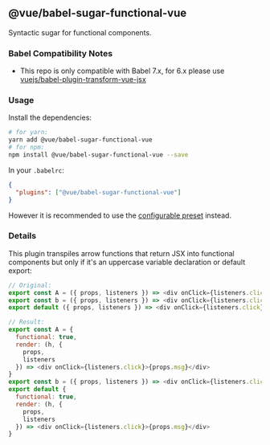 ## @vue/babel-sugar-functional-vue

Syntactic sugar for functional components.

### Babel Compatibility Notes

- This repo is only compatible with Babel 7.x, for 6.x please use [vuejs/babel-plugin-transform-vue-jsx](https://github.com/vuejs/babel-plugin-transform-vue-jsx)

### Usage

Install the dependencies:

```sh
# for yarn:
yarn add @vue/babel-sugar-functional-vue
# for npm:
npm install @vue/babel-sugar-functional-vue --save
```

In your `.babelrc`:

```json
{
  "plugins": ["@vue/babel-sugar-functional-vue"]
}
```

However it is recommended to use the [configurable preset](../babel-preset-jsx/README.md) instead.

### Details

This plugin transpiles arrow functions that return JSX into functional components but only if it's an uppercase variable declaration or default export:

```js
// Original:
export const A = ({ props, listeners }) => <div onClick={listeners.click}>{props.msg}</div>
export const b = ({ props, listeners }) => <div onClick={listeners.click}>{props.msg}</div>
export default ({ props, listeners }) => <div onClick={listeners.click}>{props.msg}</div>

// Result:
export const A = {
  functional: true,
  render: (h, {
    props,
    listeners
  }) => <div onClick={listeners.click}>{props.msg}</div>
}
export const b = ({ props, listeners }) => <div onClick={listeners.click}>{props.msg}</div>
export default {
  functional: true,
  render: (h, {
    props,
    listeners
  }) => <div onClick={listeners.click}>{props.msg}</div>
}
```


